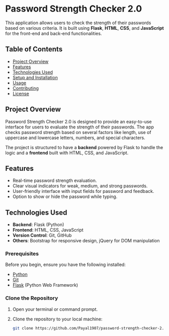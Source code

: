 # Password Strength Checker 2.0

This application allows users to check the strength of their passwords based on various criteria. It is built using **Flask**, **HTML**, **CSS**, and **JavaScript** for the front-end and back-end functionalities.

## Table of Contents

- [Project Overview](#project-overview)
- [Features](#features)
- [Technologies Used](#technologies-used)
- [Setup and Installation](#setup-and-installation)
- [Usage](#usage)
- [Contributing](#contributing)
- [License](#license)

## Project Overview

Password Strength Checker 2.0 is designed to provide an easy-to-use interface for users to evaluate the strength of their passwords. The app checks password strength based on several factors like length, use of uppercase and lowercase letters, numbers, and special characters. 

The project is structured to have a **backend** powered by Flask to handle the logic and a **frontend** built with HTML, CSS, and JavaScript.

## Features

- Real-time password strength evaluation.
- Clear visual indicators for weak, medium, and strong passwords.
- User-friendly interface with input fields for password and feedback.
- Option to show or hide the password while typing.

## Technologies Used

- **Backend**: Flask (Python)
- **Frontend**: HTML, CSS, JavaScript
- **Version Control**: Git, GitHub
- **Others**: Bootstrap for responsive design, jQuery for DOM manipulation

### Prerequisites

Before you begin, ensure you have the following installed:

- [Python](https://www.python.org/downloads/)
- [Git](https://git-scm.com/)
- [Flask](https://flask.palletsprojects.com/) (Python Web Framework)

### Clone the Repository

1. Open your terminal or command prompt.
2. Clone the repository to your local machine:

   ```bash
   git clone https://github.com/Payal1907/password-strength-checker-2.0.git
